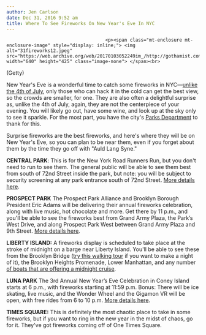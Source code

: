 ```yaml
---
author: Jen Carlson
date: Dec 31, 2016 9:52 am
title: Where To See Fireworks On New Year's Eve In NYC
---
```


	
										<p><span class="mt-enclosure mt-enclosure-image" style="display: inline;"> <img alt="31fireworks12.jpeg" src="https://web.archive.org/web/20170103052249im_/http://gothamist.com/attachments/arts_jen/31fireworks12.jpeg" width="640" height="425" class="image-none"> </span><br>
<span class="photo_caption">(Getty)</span></p>

<p>New Year&apos;s Eve is a wonderful time to catch some fireworks in NYC&#x2014;<a href="https://web.archive.org/web/20170103052249/http://gothamist.com/2014/07/05/photos_the_party_before_the_firewor.php#photo-1">unlike the 4th of July</a>, only those who can hack it in the cold can get the best view, so the crowds are smaller, for one. They are also often a delightful surprise as, unlike the 4th of July, again, they are not the centerpiece of your evening. You will likely go out, have some wine, and look up at the sky only to see it sparkle. For the most part, you have the city&apos;s <a href="https://web.archive.org/web/20170103052249/https://www.nycgovparks.org/events/new-years-eve">Parks Department</a> to thank for this. </p>

<p>Surprise fireworks are the best fireworks, and here&apos;s where they will be on New Year&apos;s Eve, so you can plan to be near them, even if you forget about them by the time they go off with &quot;Auld Lang Syne.&quot;</p>

<p><strong>CENTRAL PARK</strong>: This is for the New York Road Runners Run, but you don&apos;t need to run to see them. The general public will be able to see them best from south of 72nd Street inside the park, but note: you will be subject to security screening at any park entrance south of 72nd Street. <a href="https://web.archive.org/web/20170103052249/http://www.nyrr.org/races-and-events/2016/nyrr-midnight-run">More details here</a>.</p>

<p><strong>PROSPECT PARK</strong> The Prospect Park Alliance and Brooklyn Borough President Eric Adams will be delivering their annual fireworks celebration, along with live music, hot chocolate and more. Get there by 11 p.m., and you&apos;ll be able to see the fireworks best from Grand Army Plaza, the Park&#x2019;s West Drive, and along Prospect Park West between Grand Army Plaza and 9th Street. <a href="https://web.archive.org/web/20170103052249/https://www.prospectpark.org/news-events/events/2016/12/31#new-years-eve-fireworks-prospect-park-150">More details here</a>.</p>

<p><strong>LIBERTY ISLAND:</strong> A fireworks display is scheduled to take place at the stroke of midnight on a barge near Liberty Island. You&apos;ll be able to see these from the Brooklyn Bridge (<a href="https://web.archive.org/web/20170103052249/https://nycwalks.com/brooklyn-bridge-walk-into-the-new-year-tours/">try this walking tour</a> if you want to make a night of it), the Brooklyn Heights Promenade, Lower Manhattan, and any number <a href="https://web.archive.org/web/20170103052249/https://www.eventbrite.com/d/ny--new-york/new-years-eve-cruise/">of boats that are offering a midnight cruise</a>. </p>

<p><strong>LUNA PARK</strong> The 3rd Annual New Year&#x2019;s Eve Celebration in Coney Island starts at 6 p.m., with fireworks starting at 11:59 p.m. Bonus: There will be ice skating, live music, and the Wonder Wheel and the Gigamon VR will be open, with free rides from 6 to 10 p.m. <a href="https://web.archive.org/web/20170103052249/http://lunaparknyc.com/events/new-years-eve-celebration/">More details here</a>.</p>

<p><strong>TIMES SQUARE:</strong> This is definitely the most chaotic place to take in some fireworks, but if you want to ring in the new year in the midst of chaos, go for it. They&apos;ve got fireworks coming off of One Times Square.<br>
</p>					
										
									
				